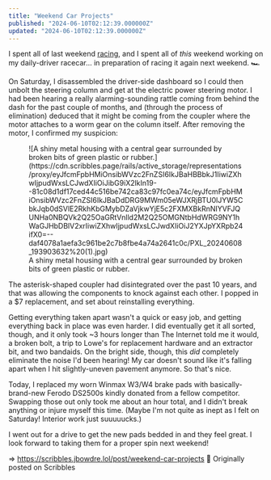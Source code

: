 ```yaml
---
title: "Weekend Car Projects"
published: "2024-06-10T02:12:39.000000Z"
updated: "2024-06-10T02:12:39.000000Z"
---
```


I spent all of last weekend [racing](https://social.lol/@jbowdre/112553473338423232), and I spent all of *this* weekend working on my daily-driver racecar... in preparation of racing it again next weekend. 🏎

On Saturday, I disassembled the driver-side dashboard so I could then unbolt the steering column and get at the electric power steering motor. I had been hearing a really alarming-sounding rattle coming from behind the dash for the past couple of months, and (through the process of elimination) deduced that it might be coming from the coupler where the motor attaches to a worm gear on the column itself. After removing the motor, I confirmed my suspicion:

<figure class="attachment attachment--preview flex-col justify-center attachment--jpg"> ![A shiny metal housing with a central gear surrounded by broken bits of green plastic or rubber.](https://cdn.scribbles.page/rails/active_storage/representations/proxy/eyJfcmFpbHMiOnsibWVzc2FnZSI6IkJBaHBBbkJ1IiwiZXhwIjpudWxsLCJwdXIiOiJibG9iX2lkIn19--81c08d1df17ced44c516be742ca83c97fc0ea74c/eyJfcmFpbHMiOnsibWVzc2FnZSI6IkJBaDdDRG9MWm05eWJXRjBTU0lJYW5CbkJqb0dSVlE2RkhKbGMybDZaVjkwYjE5c2FXMXBkRnNIYVFJQUNHa0NBQVk2Q25OaGRtVnlld2M2Q25OMGNtbHdWRG9NY1hWaGJHbDBlV2xrIiwiZXhwIjpudWxsLCJwdXIiOiJ2YXJpYXRpb24ifX0=--daf4078a1aefa3c961be2c7b8fbe4a74a2641c0c/PXL_20240608_193903632%20(1).jpg) <figcaption class="attachment__caption text-center"> A shiny metal housing with a central gear surrounded by broken bits of green plastic or rubber. </figcaption></figure>The asterisk-shaped coupler had disintegrated over the past 10 years, and that was allowing the components to knock against each other. I popped in a $7 replacement, and set about reinstalling everything.

Getting everything taken apart wasn't a quick or easy job, and getting everything back in place was even harder. I did eventually get it all sorted, though, and it only took ~3 hours longer than The Internet told me it would, a broken bolt, a trip to Lowe's for replacement hardware and an extractor bit, and two bandaids. On the bright side, though, this *did* completely eliminate the noise I'd been hearing! My car doesn't sound like it's falling apart when I hit slightly-uneven pavement anymore. So that's nice.

Today, I replaced my worn Winmax W3/W4 brake pads with basically-brand-new Ferodo DS2500s kindly donated from a fellow competitor. Swapping those out only took me about an hour total, and I didn't break anything or injure myself this time. (Maybe I'm not quite as inept as I felt on Saturday! Interior work just suuuuucks.)

I went out for a drive to get the new pads bedded in and they feel great. I look forward to taking them for a proper spin next weekend!

=> https://scribbles.jbowdre.lol/post/weekend-car-projects 📡 Originally posted on Scribbles